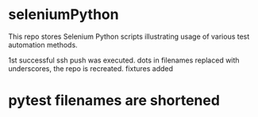 # seleniumPython

This repo stores Selenium Python scripts illustrating usage of various test automation methods.

1st successful ssh push was executed.
dots in filenames replaced with underscores, the repo is recreated.
fixtures added
# pytest filenames are shortened
